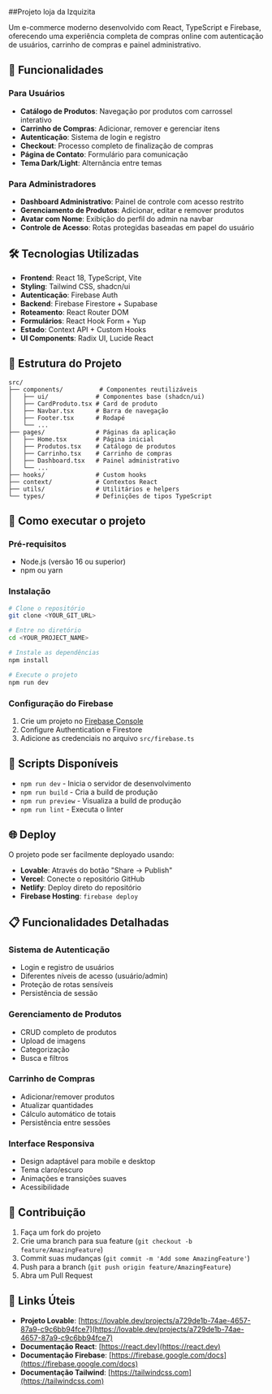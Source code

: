 ##Projeto loja da Izquizita

Um e-commerce moderno desenvolvido com React, TypeScript e Firebase, oferecendo uma experiência completa de compras online com autenticação de usuários, carrinho de compras e painel administrativo.

## 🚀 Funcionalidades

### Para Usuários
- **Catálogo de Produtos**: Navegação por produtos com carrossel interativo
- **Carrinho de Compras**: Adicionar, remover e gerenciar itens
- **Autenticação**: Sistema de login e registro
- **Checkout**: Processo completo de finalização de compras
- **Página de Contato**: Formulário para comunicação
- **Tema Dark/Light**: Alternância entre temas

### Para Administradores
- **Dashboard Administrativo**: Painel de controle com acesso restrito
- **Gerenciamento de Produtos**: Adicionar, editar e remover produtos
- **Avatar com Nome**: Exibição do perfil do admin na navbar
- **Controle de Acesso**: Rotas protegidas baseadas em papel do usuário

## 🛠️ Tecnologias Utilizadas

- **Frontend**: React 18, TypeScript, Vite
- **Styling**: Tailwind CSS, shadcn/ui
- **Autenticação**: Firebase Auth
- **Backend**: Firebase Firestore + Supabase
- **Roteamento**: React Router DOM
- **Formulários**: React Hook Form + Yup
- **Estado**: Context API + Custom Hooks
- **UI Components**: Radix UI, Lucide React

## 📁 Estrutura do Projeto

```
src/
├── components/          # Componentes reutilizáveis
│   ├── ui/             # Componentes base (shadcn/ui)
│   ├── CardProduto.tsx # Card de produto
│   ├── Navbar.tsx      # Barra de navegação
│   ├── Footer.tsx      # Rodapé
│   └── ...
├── pages/              # Páginas da aplicação
│   ├── Home.tsx        # Página inicial
│   ├── Produtos.tsx    # Catálogo de produtos
│   ├── Carrinho.tsx    # Carrinho de compras
│   ├── Dashboard.tsx   # Painel administrativo
│   └── ...
├── hooks/              # Custom hooks
├── context/            # Contextos React
├── utils/              # Utilitários e helpers
└── types/              # Definições de tipos TypeScript
```

## 🚀 Como executar o projeto

### Pré-requisitos
- Node.js (versão 16 ou superior)
- npm ou yarn

### Instalação
```sh
# Clone o repositório
git clone <YOUR_GIT_URL>

# Entre no diretório
cd <YOUR_PROJECT_NAME>

# Instale as dependências
npm install

# Execute o projeto
npm run dev
```

### Configuração do Firebase
1. Crie um projeto no [Firebase Console](https://console.firebase.google.com/)
2. Configure Authentication e Firestore
3. Adicione as credenciais no arquivo `src/firebase.ts`

## 🔧 Scripts Disponíveis

- `npm run dev` - Inicia o servidor de desenvolvimento
- `npm run build` - Cria a build de produção
- `npm run preview` - Visualiza a build de produção
- `npm run lint` - Executa o linter

## 🌐 Deploy

O projeto pode ser facilmente deployado usando:
- **Lovable**: Através do botão "Share → Publish"
- **Vercel**: Conecte o repositório GitHub
- **Netlify**: Deploy direto do repositório
- **Firebase Hosting**: `firebase deploy`

## 📋 Funcionalidades Detalhadas

### Sistema de Autenticação
- Login e registro de usuários
- Diferentes níveis de acesso (usuário/admin)
- Proteção de rotas sensíveis
- Persistência de sessão

### Gerenciamento de Produtos
- CRUD completo de produtos
- Upload de imagens
- Categorização
- Busca e filtros

### Carrinho de Compras
- Adicionar/remover produtos
- Atualizar quantidades
- Cálculo automático de totais
- Persistência entre sessões

### Interface Responsiva
- Design adaptável para mobile e desktop
- Tema claro/escuro
- Animações e transições suaves
- Acessibilidade

## 🤝 Contribuição

1. Faça um fork do projeto
2. Crie uma branch para sua feature (`git checkout -b feature/AmazingFeature`)
3. Commit suas mudanças (`git commit -m 'Add some AmazingFeature'`)
4. Push para a branch (`git push origin feature/AmazingFeature`)
5. Abra um Pull Request


## 🔗 Links Úteis

- **Projeto Lovable**: [https://lovable.dev/projects/a729de1b-74ae-4657-87a9-c9c6bb94fce7](https://lovable.dev/projects/a729de1b-74ae-4657-87a9-c9c6bb94fce7)
- **Documentação React**: [https://react.dev](https://react.dev)
- **Documentação Firebase**: [https://firebase.google.com/docs](https://firebase.google.com/docs)
- **Documentação Tailwind**: [https://tailwindcss.com](https://tailwindcss.com)
